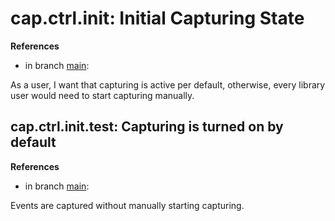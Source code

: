 # cap.ctrl.init: Initial Capturing State

**References**

- in branch [main](https://github.com/mhatzl/evident/tree/main): 

As a user, I want that capturing is active per default, otherwise, every library user would need to start capturing manually. 

## cap.ctrl.init.test: Capturing is turned on by default

**References**

- in branch [main](https://github.com/mhatzl/evident/tree/main): 

Events are captured without manually starting capturing.

